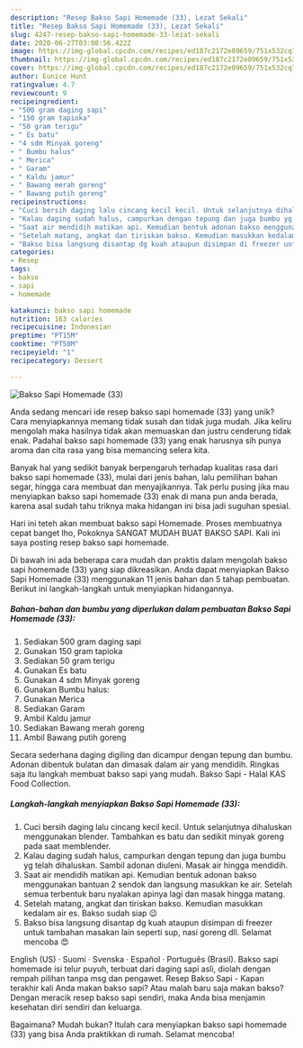 ```yaml
---
description: "Resep Bakso Sapi Homemade (33), Lezat Sekali"
title: "Resep Bakso Sapi Homemade (33), Lezat Sekali"
slug: 4247-resep-bakso-sapi-homemade-33-lezat-sekali
date: 2020-06-27T03:08:56.422Z
image: https://img-global.cpcdn.com/recipes/ed187c2172e89659/751x532cq70/bakso-sapi-homemade-33-foto-resep-utama.jpg
thumbnail: https://img-global.cpcdn.com/recipes/ed187c2172e89659/751x532cq70/bakso-sapi-homemade-33-foto-resep-utama.jpg
cover: https://img-global.cpcdn.com/recipes/ed187c2172e89659/751x532cq70/bakso-sapi-homemade-33-foto-resep-utama.jpg
author: Eunice Hunt
ratingvalue: 4.7
reviewcount: 9
recipeingredient:
- "500 gram daging sapi"
- "150 gram tapioka"
- "50 gram terigu"
- " Es batu"
- "4 sdm Minyak goreng"
- " Bumbu halus"
- " Merica"
- " Garam"
- " Kaldu jamur"
- " Bawang merah goreng"
- " Bawang putih goreng"
recipeinstructions:
- "Cuci bersih daging lalu cincang kecil kecil. Untuk selanjutnya dihaluskan menggunakan blender. Tambahkan es batu dan sedikit minyak goreng pada saat memblender."
- "Kalau daging sudah halus, campurkan dengan tepung dan juga bumbu yg telah dihaluskan. Sambil adonan diuleni. Masak air hingga mendidih."
- "Saat air mendidih matikan api. Kemudian bentuk adonan bakso menggunakan bantuan 2 sendok dan langsung masukkan ke air. Setelah semua terbentuk baru nyalakan apinya lagi dan masak hingga matang."
- "Setelah matang, angkat dan tiriskan bakso. Kemudian masukkan kedalam air es. Bakso sudah siap 😉"
- "Bakso bisa langsung disantap dg kuah ataupun disimpan di freezer untuk tambahan masakan lain seperti sup, nasi goreng dll. Selamat mencoba 😍"
categories:
- Resep
tags:
- bakso
- sapi
- homemade

katakunci: bakso sapi homemade 
nutrition: 163 calories
recipecuisine: Indonesian
preptime: "PT15M"
cooktime: "PT58M"
recipeyield: "1"
recipecategory: Dessert

---
```



![Bakso Sapi Homemade (33)](https://img-global.cpcdn.com/recipes/ed187c2172e89659/751x532cq70/bakso-sapi-homemade-33-foto-resep-utama.jpg)

Anda sedang mencari ide resep bakso sapi homemade (33) yang unik? Cara menyiapkannya memang tidak susah dan tidak juga mudah. Jika keliru mengolah maka hasilnya tidak akan memuaskan dan justru cenderung tidak enak. Padahal bakso sapi homemade (33) yang enak harusnya sih punya aroma dan cita rasa yang bisa memancing selera kita.

Banyak hal yang sedikit banyak berpengaruh terhadap kualitas rasa dari bakso sapi homemade (33), mulai dari jenis bahan, lalu pemilihan bahan segar, hingga cara membuat dan menyajikannya. Tak perlu pusing jika mau menyiapkan bakso sapi homemade (33) enak di mana pun anda berada, karena asal sudah tahu triknya maka hidangan ini bisa jadi suguhan spesial.

Hari ini teteh akan membuat bakso sapi Homemade. Proses membuatnya cepat banget lho, Pokoknya SANGAT MUDAH BUAT BAKSO SAPI. Kali ini saya posting resep bakso sapi homemade.


Di bawah ini ada beberapa cara mudah dan praktis dalam mengolah bakso sapi homemade (33) yang siap dikreasikan. Anda dapat menyiapkan Bakso Sapi Homemade (33) menggunakan 11 jenis bahan dan 5 tahap pembuatan. Berikut ini langkah-langkah untuk menyiapkan hidangannya.

<!--inarticleads1-->

##### Bahan-bahan dan bumbu yang diperlukan dalam pembuatan Bakso Sapi Homemade (33):

1. Sediakan 500 gram daging sapi
1. Gunakan 150 gram tapioka
1. Sediakan 50 gram terigu
1. Gunakan  Es batu
1. Gunakan 4 sdm Minyak goreng
1. Gunakan  Bumbu halus:
1. Gunakan  Merica
1. Sediakan  Garam
1. Ambil  Kaldu jamur
1. Sediakan  Bawang merah goreng
1. Ambil  Bawang putih goreng


Secara sederhana daging digiling dan dicampur dengan tepung dan bumbu. Adonan dibentuk bulatan dan dimasak dalam air yang mendidih. Ringkas saja itu langkah membuat bakso sapi yang mudah. Bakso Sapi - Halal KAS Food Collection. 

<!--inarticleads2-->

##### Langkah-langkah menyiapkan Bakso Sapi Homemade (33):

1. Cuci bersih daging lalu cincang kecil kecil. Untuk selanjutnya dihaluskan menggunakan blender. Tambahkan es batu dan sedikit minyak goreng pada saat memblender.
1. Kalau daging sudah halus, campurkan dengan tepung dan juga bumbu yg telah dihaluskan. Sambil adonan diuleni. Masak air hingga mendidih.
1. Saat air mendidih matikan api. Kemudian bentuk adonan bakso menggunakan bantuan 2 sendok dan langsung masukkan ke air. Setelah semua terbentuk baru nyalakan apinya lagi dan masak hingga matang.
1. Setelah matang, angkat dan tiriskan bakso. Kemudian masukkan kedalam air es. Bakso sudah siap 😉
1. Bakso bisa langsung disantap dg kuah ataupun disimpan di freezer untuk tambahan masakan lain seperti sup, nasi goreng dll. Selamat mencoba 😍


English (US) · Suomi · Svenska · Español · Português (Brasil). Bakso sapi homemade isi telur puyuh, terbuat dari daging sapi asli, diolah dengan rempah pilihan tanpa msg dan pengawet. Resep Bakso Sapi - Kapan terakhir kali Anda makan bakso sapi? Atau malah baru saja makan bakso? Dengan meracik resep bakso sapi sendiri, maka Anda bisa menjamin kesehatan diri sendiri dan keluarga. 

Bagaimana? Mudah bukan? Itulah cara menyiapkan bakso sapi homemade (33) yang bisa Anda praktikkan di rumah. Selamat mencoba!
